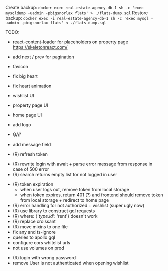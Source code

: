 Create backup: `docker exec real-estate-agency-db-1 sh -c 'exec mysqldump -uadmin -pbigsnorlax flats' > ./flats-dump.sql`
Restore backup: `docker exec -i real-estate-agency-db-1 sh -c 'exec mysql -uadmin -pbigsnorlax flats' < ./flats-dump.sql`

TODO:
- react-content-loader for placeholders on property page https://skeletonreact.com/
- add next / prev for pagination
- favicon
- fix big heart
- fix heart animation
- wishlist UI
- property page UI
- home page UI
- add logo
- GA?
- add message field

- (R) refresh token
+ (R) rewrite login with await + parse error message from response in case of 500 error
+ (R) search returns empty list for not logged in user
- (R) token expiration
  - when user logs out, remove token from local storage
  - when token expires, return 401 (?) and frontend should remove token from local storage + redirect to home page
- (R) error handling for not authorized + wishlist (super ugly now)
- (R) use library to construct gql requests
- (R) where: {'$type.id$': 'rent'} doesn't work
- (R) replace croissant
- (R) move mixins to one file
- fix any and ts-ignore
- queries to apollo gql
- configure cors whitelist urls
- not use volumes on prod
+ (R) login with wrong password
+ remove User is not authenticated when opening wishlist
